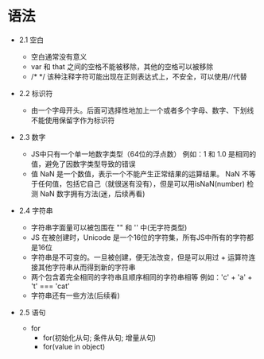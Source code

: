 # 语法

- 2.1 空白
    - 空白通常没有意义
    - var 和 that 之间的空格不能被移除，其他的空格可以被移除
    - /*  */ 该种注释字符可能出现在正则表达式上，不安全，可以使用//代替

- 2.2 标识符
    - 由一个字母开头。后面可选择性地加上一个或者多个字母、数字、下划线不能使用保留字作为标识符

- 2.3 数字
    - JS中只有一个单一地数字类型（64位的浮点数）
        例如：1 和 1.0 是相同的值，避免了因数字类型导致的错误
    - 值 NaN 是一个数值，表示一个不能产生正常结果的运算结果。 NaN 不等于任何值，包括它自己（就很迷有没有），但是可以用isNaN(number) 检测 NaN 数字拥有方法(迷，后续再看)

- 2.4 字符串
    - 字符串字面量可以被包围在 "" 和 '' 中(无字符类型)
    - JS 在被创建时，Unicode 是一个16位的字符集，所有JS中所有的字符都是16位
    - 字符串是不可变的。一旦被创建，便无法改变，但是可以用过 + 运算符连接其他字符串从而得到新的字符串
    - 两个包含着完全相同的字符串且顺序相同的字符串相等
        例如：'c' + 'a' + 't' === 'cat'
    - 字符串还有一些方法(后续看) 

- 2.5 语句
    - for
        - for(初始化从句; 条件从句; 增量从句)
        - for(value in object)

    